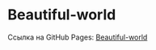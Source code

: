 # Beautiful-world
Ссылка на GitHub Pages: [Beautiful-world](https://viktoriamagina.github.io/VictoriaMagina.github.io/Beautiful-world/index.html)